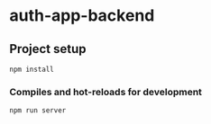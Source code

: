 # auth-app-backend

## Project setup

```
npm install
```

### Compiles and hot-reloads for development

```
npm run server
```
